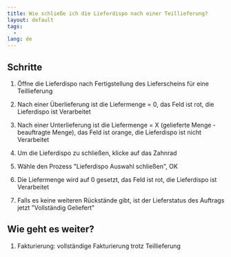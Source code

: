 ```yaml
---
title: Wie schließe ich die Lieferdispo nach einer Teillieferung?  
layout: default
tags:
  - 
lang: de
---
```


## Schritte
1. Öffne die Lieferdispo nach Fertigstellung des Lieferscheins für eine Teillieferung

1. Nach einer Überlieferung ist die Liefermenge = 0, das Feld ist rot, die Lieferdispo ist Verarbeitet

1. Nach einer Unterlieferung ist die Liefermenge = X (gelieferte Menge - beauftragte Menge), das Feld ist orange, die Lieferdispo ist nicht Verarbeitet

1. Um die Lieferdispo zu schließen, klicke auf das Zahnrad

1. Wähle den Prozess "Lieferdispo Auswahl schließen", OK

1. Die Liefermenge wird auf 0 gesetzt, das Feld ist rot, die Lieferdispo ist Verarbeitet

1. Falls es keine weiteren Rückstände gibt, ist der Lieferstatus des Auftrags jetzt "Vollständig Geliefert"


## Wie geht es weiter?
1. Fakturierung: vollständige Fakturierung trotz Teillieferung


